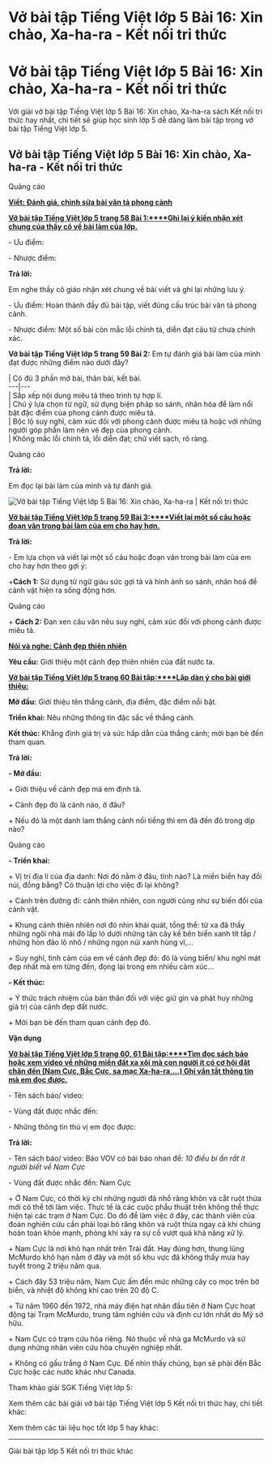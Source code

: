 # Vở bài tập Tiếng Việt lớp 5 Bài 16: Xin chào, Xa-ha-ra - Kết nối tri thức

# Vở bài tập Tiếng Việt lớp 5 Bài 16: Xin chào, Xa-ha-ra - Kết nối tri thức

Với giải vở bài tập Tiếng Việt lớp 5 Bài 16: Xin chào, Xa-ha-ra sách Kết nối tri thức hay nhất, chi tiết sẽ giúp học sinh lớp 5 dễ dàng làm bài tập trong vở bài tập Tiếng Việt lớp 5.

## Vở bài tập Tiếng Việt lớp 5 Bài 16: Xin chào, Xa-ha-ra - Kết nối tri thức

Quảng cáo

[**Viết: Đánh giá, chỉnh sửa bài văn tả phong cảnh**](https://vietjack.com/vbt-tieng-viet-5-kn/viet-danh-gia-chinh-sua-bai-van-ta-phong-canh.jsp)

[**Vở bài tập Tiếng Việt lớp 5 trang 58 Bài 1:****Ghi lại ý kiến nhận xét chung của thầy cô về bài làm của lớp.**](https://vietjack.com/vbt-tieng-viet-5-kn/ghi-lai-y-kien-nhan-xet-chung-cua-thay-co-ve-bai-lam-cua-vm.jsp)

\- Ưu điểm: 

\- Nhược điểm: 

**Trả lời:**

Em nghe thầy cô giáo nhận xét chung về bài viết và ghi lại những lưu ý.

\- Ưu điểm: Hoàn thành đầy đủ bài tập, viết đúng cấu trúc bài văn tả phong cảnh. 

\- Nhược điểm: Một số bài còn mắc lỗi chính tả, diễn đạt câu từ chưa chính xác. 

**Vở bài tập Tiếng Việt lớp 5 trang 59 Bài 2:** Em tự đánh giá bài làm của mình đạt được những điểm nào dưới đây?

|  Có đủ 3 phần mở bài, thân bài, kết bài.  
---|---  
|  Sắp xếp nội dung miêu tả theo trình tự hợp lí.  
|  Chú ý lựa chọn từ ngữ, sử dụng biện pháp so sánh, nhân hóa để làm nổi bật đặc điểm của phong cảnh được miêu tả.  
|  Bộc lộ suy nghĩ, cảm xúc đối với phong cảnh được miêu tả hoặc với những người góp phần làm nên vẻ đẹp của phong cảnh.   
|  Không mắc lỗi chính tả, lỗi diễn đạt; chữ viết sạch, rõ ràng.  
  
Quảng cáo

**Trả lời:**

Em đọc lại bài làm của mình và tự đánh giá.

![Vở bài tập Tiếng Việt lớp 5 Bài 16: Xin chào, Xa-ha-ra | Kết nối tri thức](https://vietjack.com/vbt-tieng-viet-5-kn/images/bai-16-xin-chao-xa-ha-ra.PNG)

[**Vở bài tập Tiếng Việt lớp 5 trang 59 Bài 3:****Viết lại một số câu hoặc đoạn văn trong bài làm của em cho hay hơn.**](https://vietjack.com/vbt-tieng-viet-5-kn/viet-lai-mot-so-cau-hoac-doan-van-trong-bai-lam-cua-em-vm.jsp)

**Trả lời:**

\- Em lựa chọn và viết lại một số câu hoặc đoạn văn trong bài làm của em cho hay hơn theo gợi ý:

+**Cách 1:** Sử dụng từ ngữ giàu sức gợi tả và hình ảnh so sánh, nhân hoá để cảnh vật hiện ra sống động hơn.

Quảng cáo

\+ **Cách 2:** Đan xen câu văn nêu suy nghĩ, cảm xúc đối với phong cảnh được miêu tả.

[**Nói và nghe: Cảnh đẹp thiên nhiên**](https://vietjack.com/vbt-tieng-viet-5-kn/noi-va-nghe-canh-dep-thien-nhien.jsp)

**Yêu cầu:** Giới thiệu một cảnh đẹp thiên nhiên của đất nước ta.

[**Vở bài tập Tiếng Việt lớp 5 trang 60 Bài tập:****Lập dàn ý cho bài giới thiệu:**](https://vietjack.com/vbt-tieng-viet-5-kn/lap-dan-y-cho-bai-gioi-thieu-mot-canh-dep-thien-nhien-vm.jsp)

**Mở đầu:** Giới thiệu tên thắng cảnh, địa điểm, đặc điểm nổi bật.

**Triển khai:** Nêu những thông tin đặc sắc về thắng cảnh.

**Kết thúc:** Khẳng định giá trị và sức hấp dẫn của thắng cảnh; mời bạn bè đến tham quan.

**Trả lời:**

**\- Mở đầu:**

\+ Giới thiệu về cảnh đẹp mà em định tả.

\+ Cảnh đẹp đó là cảnh nào, ở đâu?

\+ Nếu đó là một danh lam thắng cảnh nổi tiếng thì em đã đến đó trong dịp nào?

Quảng cáo

**\- Triển khai:**

\+ Vị trí địa lí của địa danh: Nơi đó nằm ở đâu, tỉnh nào? Là miền biển hay đồi núi, đồng bằng? Có thuận lợi cho việc đi lại không?

\+ Cảnh trên đường đi: cảnh thiên nhiên, con người cũng như sự biến đổi của cảnh vật.

\+ Khung cảnh thiên nhiên nơi đó nhìn khái quát, tổng thể: từ xa đã thấy những ngôi nhà mái đỏ lấp ló dưới những tán cây kề bên biển xanh tít tắp / những hòn đảo lô nhô / những ngọn núi xanh hùng vĩ,...

\+ Suy nghĩ, tình cảm của em về cảnh đẹp đó: đó là vùng biển/ khu nghỉ mát đẹp nhất mà em từng đến, đọng lại trong em nhiều cảm xúc...

**\- Kết thúc:**

\+ Ý thức trách nhiệm của bản thân đối với việc giữ gìn và phát huy những giá trị của cảnh đẹp đất nước.

\+ Mời bạn bè đến tham quan cảnh đẹp đó.

**Vận dụng**

[**Vở bài tập Tiếng Việt lớp 5 trang 60, 61 Bài tập:****Tìm đọc sách báo hoặc xem video về những miền đất xa xôi mà con người ít có cơ hội đặt chân đến (Nam Cực, Bắc Cực, sa mạc Xa-ha-ra,...) Ghi vắn tắt thông tin mà em đọc được.**](https://vietjack.com/vbt-tieng-viet-5-kn/tim-doc-sach-bao-hoac-xem-video-ve-nhung-mien-dat-xa-xoi-vm.jsp)

\- Tên sách báo/ video:

\- Vùng đất được nhắc đến:

\- Những thông tin thú vị em đọc được:

**Trả lời:**

\- Tên sách báo/ video: Báo VOV có bài báo nhan đề:  _10 điều bí ẩn rất ít người biết về Nam Cực_

\- Vùng đất được nhắc đến: Nam Cực

\+ Ở Nam Cực, có thời kỳ chỉ những người đã nhổ răng khôn và cắt ruột thừa mới có thể tới làm việc. Thực tế là các cuộc phẫu thuật trên không thể thực hiện tại các trạm ở Nam Cực. Do đó để làm việc ở đây, các thành viên của đoàn nghiên cứu cần phải loại bỏ răng khôn và ruột thừa ngay cả khi chúng hoàn toàn khỏe mạnh, phòng khi xảy ra sự cố vượt quá khả năng xử lý.

\+ Nam Cực là nơi khô hạn nhất trên Trái đất. Hay đúng hơn, thung lũng McMurdo khô hạn nằm ở đây và một số khu vực đã không thấy mưa hay tuyết trong 2 triệu năm qua.

\+ Cách đây 53 triệu năm, Nam Cực ấm đến mức những cây cọ mọc trên bờ biển, và nhiệt độ không khí cao trên 20 độ C.

\+ Từ năm 1960 đến 1972, nhà máy điện hạt nhân đầu tiên ở Nam Cực hoạt động tại Trạm McMurdo, trung tâm nghiên cứu và định cư lớn nhất do Mỹ sở hữu.

\+ Nam Cực có trạm cứu hỏa riêng. Nó thuộc về nhà ga McMurdo và sử dụng những nhân viên cứu hỏa chuyên nghiệp nhất.

\+ Không có gấu trắng ở Nam Cực. Để nhìn thấy chúng, bạn sẽ phải đến Bắc Cực hoặc các nước khác như Canada.

Tham khảo giải SGK Tiếng Việt lớp 5:

Xem thêm các bài giải vở bài tập Tiếng Việt lớp 5 Kết nối tri thức hay, chi tiết khác:

Xem thêm các tài liệu học tốt lớp 5 hay khác:

* * *

Giải bài tập lớp 5 Kết nối tri thức khác
